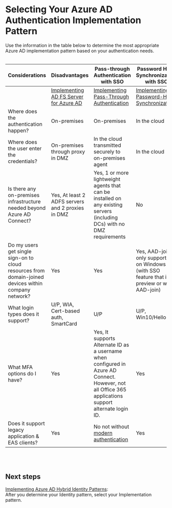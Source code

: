 # Selecting Your Azure AD Authentication Implementation Pattern
Use the information in the table below to determine the most appropriate Azure AD implementation pattern based on your authentication needs.
<br />
<br />

|**Considerations** | **Disadvantages** |  **Pass-through Authentication with SSO** |  **Password Hash Synchronization with SSO** |  
| -------------| -------------| -------------| -------------| 
| | [Implementing AD FS Server for Azure AD](2.2-Implementing-ADFS-Server-2016-for-Azure-AD.md) | [Implementing Pass-Through Authentication](2.3-Implementing-Pass-Through-Authentication.md) | [Implementing Password-Hash Synchronization](2.3-Implementing-Pass-Through-Authentication.md) |
| Where does the authentication happen? | On-premises | On-premises | In the cloud |
| Where does the user enter the credentials?  | On-premises through proxy in DMZ  |In the cloud transmitted securely to on-premises agent | In the cloud |
| Is there any on-premises infrastructure needed beyond Azure AD Connect?   | Yes, At least 2 ADFS servers and 2 proxies in DMZ |Yes, 1 or more lightweight agents that can be installed on any existing servers (including DCs) with no DMZ requirements | No |
| Do my users get single sign-on to cloud resources from domain-joined devices within company network?  | Yes | Yes | Yes, AAD-join is only supported on Windows 10 (with SSO feature that is in preview or with AAD-join)   |
| What login types does it support? | U/P, WIA, Cert-based auth, SmartCard  | U/P  | U/P, Win10/Hello |
| What MFA options do I have? | Yes | Yes, It supports Alternate ID as a username when configured in Azure AD Connect. However, not all Office 365 applications support alternate login ID.  | Yes |
| Does it support legacy application & EAS clients? | Yes |No not without [modern authentication](https://support.office.com/en-us/article/using-office-365-modern-authentication-with-office-clients-776c0036-66fd-41cb-8928-5495c0f9168a)| Yes |
<br />
<br />

## Next steps
[Implementing Azure AD Hybrid Identity Patterns](2.0-Implementing-Azure-AD-Hybrid-Identity-Patterns.md):  
After you determine your Identity pattern, select your Implementation pattern.
